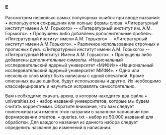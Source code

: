 ### E

Рассмотрим несколько самых популярных ошибок при вводе названий:
• используются сокращения или полные формы слова. «Литературный институт имени А.М. Горького» -- «Литературный институт им. А.М.
Горького».
• Пропущены либо добавлены дополнительные пробелы.
«Литературный институт имени А.М. Горького» -- «Литературный институт имени А.М.Горького».
• Различное использование строчных и прописных букв.
«Литературный институт имени А.М. Горького» -- «Литературный Институт Имени А.М. Горького».
• Пропущены либо добавлены дополнительные символы.
«Национальный исследовательский ядерный университет «МИФИ»»
«Национальный исследовательский ядерный университет МИФИ».
• Одно или несколько слов могут быть написаны с одной опечаткой.
Кроме описанных выше ошибок, будут использованы и другие. Их необходимо классифицировать и научиться исправлять самостоятельно.

Вам необходимо скачать архив, в котором находится два файла
• universities.txt - набор названий университетов, которые мы будем считать корректными. Обратите внимание, что вам следует поилеоживаться именно этих названии в заланном написании при формировании ответов.
• queries. txt - набор из 50.000 названий для обработки. Для каждого названия из данного набора следует определить название до изменений в написании.
